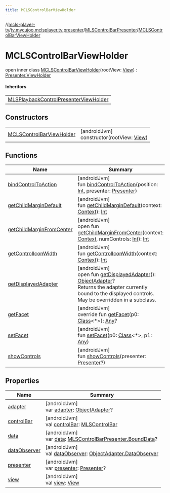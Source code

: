 ```yaml
---
title: MCLSControlBarViewHolder
---
```

//[mcls-player-tv](../../../../index.html)/[tv.mycujoo.mclsplayer.tv.presenter](../../index.html)/[MLSControlBarPresenter](../index.html)/[MCLSControlBarViewHolder](index.html)



# MCLSControlBarViewHolder

open inner class [MCLSControlBarViewHolder](index.html)(rootView: [View](https://developer.android.com/reference/kotlin/android/view/View.html)) : [Presenter.ViewHolder](https://developer.android.com/reference/kotlin/androidx/leanback/widget/Presenter.ViewHolder.html)

#### Inheritors


| |
|---|
| [MLSPlaybackControlPresenterViewHolder](../../-m-l-s-playback-control-presenter/-m-l-s-playback-control-presenter-view-holder/index.html) |


## Constructors


| | |
|---|---|
| [MCLSControlBarViewHolder](-m-c-l-s-control-bar-view-holder.html) | [androidJvm]<br>constructor(rootView: [View](https://developer.android.com/reference/kotlin/android/view/View.html)) |


## Functions


| Name | Summary |
|---|---|
| [bindControlToAction](bind-control-to-action.html) | [androidJvm]<br>fun [bindControlToAction](bind-control-to-action.html)(position: [Int](https://kotlinlang.org/api/latest/jvm/stdlib/kotlin/-int/index.html), presenter: [Presenter](https://developer.android.com/reference/kotlin/androidx/leanback/widget/Presenter.html)) |
| [getChildMarginDefault](get-child-margin-default.html) | [androidJvm]<br>fun [getChildMarginDefault](get-child-margin-default.html)(context: [Context](https://developer.android.com/reference/kotlin/android/content/Context.html)): [Int](https://kotlinlang.org/api/latest/jvm/stdlib/kotlin/-int/index.html) |
| [getChildMarginFromCenter](get-child-margin-from-center.html) | [androidJvm]<br>open fun [getChildMarginFromCenter](get-child-margin-from-center.html)(context: [Context](https://developer.android.com/reference/kotlin/android/content/Context.html), numControls: [Int](https://kotlinlang.org/api/latest/jvm/stdlib/kotlin/-int/index.html)): [Int](https://kotlinlang.org/api/latest/jvm/stdlib/kotlin/-int/index.html) |
| [getControlIconWidth](get-control-icon-width.html) | [androidJvm]<br>fun [getControlIconWidth](get-control-icon-width.html)(context: [Context](https://developer.android.com/reference/kotlin/android/content/Context.html)): [Int](https://kotlinlang.org/api/latest/jvm/stdlib/kotlin/-int/index.html) |
| [getDisplayedAdapter](get-displayed-adapter.html) | [androidJvm]<br>open fun [getDisplayedAdapter](get-displayed-adapter.html)(): [ObjectAdapter](https://developer.android.com/reference/kotlin/androidx/leanback/widget/ObjectAdapter.html)?<br>Returns the adapter currently bound to the displayed controls. May be overridden in a subclass. |
| [getFacet](../../-m-l-s-playback-transport-row-presenter/-v-h/index.html#-482893815%2FFunctions%2F-1202460562) | [androidJvm]<br>override fun [getFacet](../../-m-l-s-playback-transport-row-presenter/-v-h/index.html#-482893815%2FFunctions%2F-1202460562)(p0: [Class](https://developer.android.com/reference/kotlin/java/lang/Class.html)&lt;*&gt;): [Any](https://kotlinlang.org/api/latest/jvm/stdlib/kotlin/-any/index.html)? |
| [setFacet](../../-m-l-s-playback-transport-row-presenter/-v-h/index.html#1162492555%2FFunctions%2F-1202460562) | [androidJvm]<br>fun [setFacet](../../-m-l-s-playback-transport-row-presenter/-v-h/index.html#1162492555%2FFunctions%2F-1202460562)(p0: [Class](https://developer.android.com/reference/kotlin/java/lang/Class.html)&lt;*&gt;, p1: [Any](https://kotlinlang.org/api/latest/jvm/stdlib/kotlin/-any/index.html)) |
| [showControls](show-controls.html) | [androidJvm]<br>fun [showControls](show-controls.html)(presenter: [Presenter](https://developer.android.com/reference/kotlin/androidx/leanback/widget/Presenter.html)?) |


## Properties


| Name | Summary |
|---|---|
| [adapter](adapter.html) | [androidJvm]<br>var [adapter](adapter.html): [ObjectAdapter](https://developer.android.com/reference/kotlin/androidx/leanback/widget/ObjectAdapter.html)? |
| [controlBar](control-bar.html) | [androidJvm]<br>val [controlBar](control-bar.html): [MLSControlBar](../../../tv.mycujoo.mclsplayer.tv.widget/-m-l-s-control-bar/index.html) |
| [data](data.html) | [androidJvm]<br>var [data](data.html): [MLSControlBarPresenter.BoundData](../-bound-data/index.html)? |
| [dataObserver](data-observer.html) | [androidJvm]<br>val [dataObserver](data-observer.html): [ObjectAdapter.DataObserver](https://developer.android.com/reference/kotlin/androidx/leanback/widget/ObjectAdapter.DataObserver.html) |
| [presenter](presenter.html) | [androidJvm]<br>var [presenter](presenter.html): [Presenter](https://developer.android.com/reference/kotlin/androidx/leanback/widget/Presenter.html)? |
| [view](../../-m-l-s-playback-transport-row-presenter/-v-h/index.html#1384866063%2FProperties%2F-1202460562) | [androidJvm]<br>val [view](../../-m-l-s-playback-transport-row-presenter/-v-h/index.html#1384866063%2FProperties%2F-1202460562): [View](https://developer.android.com/reference/kotlin/android/view/View.html) |

